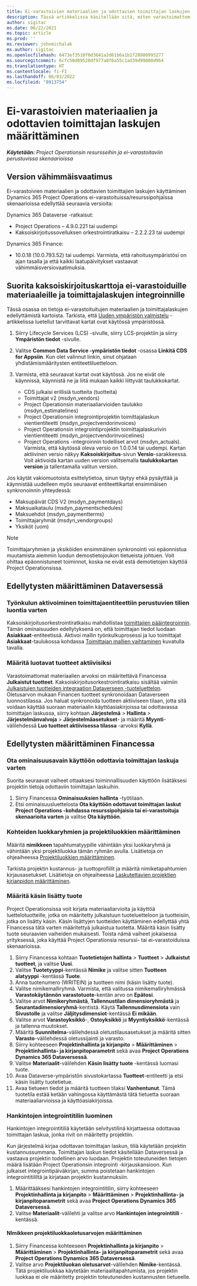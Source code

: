 ```yaml
---
title: Ei-varastoivien materiaalien ja odottavien toimittajan laskujen määrittäminen
description: Tässä artikkelissa käsitellään sitä, miten varastoimattomia materiaaleja ja odottavia toimittajan laskuja voidaan ottaa käyttöön.
author: sigitac
ms.date: 06/22/2021
ms.topic: article
ms.prod: ''
ms.reviewer: johnmichalak
ms.author: sigitac
ms.openlocfilehash: 6473ef3510f0d3641a2d61b6a1b1f28980993277
ms.sourcegitcommit: 6cfc50d89528df977a8f6a55c1ad39d99800d9b4
ms.translationtype: HT
ms.contentlocale: fi-FI
ms.lasthandoff: 06/03/2022
ms.locfileid: "8913754"
---
```

# <a name="configure-non-stocked-materials-and-pending-vendor-invoices"></a>Ei-varastoivien materiaalien ja odottavien toimittajan laskujen määrittäminen

_**Käytetään:** Project Operationsin resursseihin ja ei-varastoitaviin perustuvissa skenaarioissa_

## <a name="minimum-version-requirement"></a>Version vähimmäisvaatimus

Ei-varastoivien materiaalien ja odottavien toimittajien laskujen käyttäminen Dynamics 365 Project Operations ei-varastoituissa/resurssipohjaissa skenaarioissa edellyttää seuraavia versioita:

Dynamics 365 Dataverse -ratkaisut:

- Project Operations – 4.9.0.221 tai uudempi
- Kaksoiskirjoitussovelluksen orkestrointiratkaisu – 2.2.2.23 tai uudempi

Dynamics 365 Finance:
- 10.0.18 (10.0.793.52) tai uudempi. Varmista, että rahoitusympäristösi on ajan tasalla ja että kaikki laatupäivitykset vastaavat vähimmäisversiovaatimuksia.

## <a name="run-dual-write-maps-for-non-stocked-materials-and-vendor-invoice-integration"></a>Suorita kaksoiskirjoituskarttoja ei-varastoiduille materiaaleille ja toimittajalaskujen integroinnille

Tässä osassa on tietoja ei-varastoituitujen materiaalien ja toimittajalaskujen edellyttämistä kartoista. Tarkista, että [Uuden ympäristön valmistelu](../environment/resource-provision-new-environment.md#run-project-operations-dual-write-maps) -artikkelissa luetellut tarvittavat kartat ovat käytössä ympäristössä.

1. Siirry Lifecycle Services (LCS) -sivulle, siirry LCS-projektiin ja siirry **Ympäristön tiedot** -sivulle.
2. Valitse **Common Data Service -ympäristön tiedot** -osassa **Linkitä CDS for Appsiin**. Kun olet valinnut linkin, sinut ohjataan yhdistämismääritysten entiteettiluetteloon.
3. Varmista, että seuraavat kartat ovat käytössä. Jos ne eivät ole käynnissä, käynnistä ne ja liitä mukaan kaikki liittyvät taulukkokartat.

    - CDS julkaisi erillisiä tuotteita (tuotteita)
    - Toimittajat v2 (msdyn_vendors)
    - Project Operationsin materiaaliarvioiden taulukko (msdyn_estimatelines)
    - Project Operationsin integrointiprojektin toimittajalaskun vientientiteetti (msdyn_projectvendorinvoices)
    - Project Operationsin integrointiprojektin toimittajalaskurivin vientientiteetti (msdyn_projectvendorinvoicelines)
    - Project Operations -integroinnin todelliset arvot (msdyn_actuals). Varmista, että käytössä oleva versio on 1.0.0.14 tai uudempi. Kartan aktiivinen versio näkyy **Kaksoiskirjoitus**-sivun **Versio**-sarakkeessa. Voit aktivoida kartan uuden version valitsemalla **taulukkokartan version** ja tallentamalla valitun version.

Jos käytät vakiomuotoista esittelytietoa, sinun täytyy ehkä pysäyttää ja käynnistää uudelleen myös seuraavat entiteettikartat ensimmäisen synkronoinnin yhteydessä:
  - Maksupäivät CDS V2 (msdyn_paymentdays)
  - Maksuaikataulu (msdyn_paymentschedules)
  - Maksuehdot (msdyn_paymentterms)
  - Toimittajaryhmät (msdyn_vendorgroups)
  - Yksiköt (uom)

> [!NOTE]
> Toimittajaryhmien ja yksiköiden ensimmäinen synkronointi voi epäonnistua muutamista aiemmin luodun demostietojoukon tietueista johtuen. Voit ohittaa epäonnistuneet toiminnot, koska ne eivät estä demotietojen käyttöä Project Operationsissa.

## <a name="configure-prerequisites-in-dataverse"></a>Edellytysten määrittäminen Dataversessä

### <a name="activate-workflow-to-create-accounts-based-on-vendor-entity"></a>Työnkulun aktivoiminen toimittajaentiteettiin perustuvien tilien luontia varten

Kaksoiskirjoitusorkestrointiratkaisu mahdollistaa [toimittajien pääintegroinnin](/dynamics365/fin-ops-core/dev-itpro/data-entities/dual-write/vendor-mapping). Tämän ominaisuuden edellytyksenä on, että toimittajan tiedot luodaan **Asiakkaat**-entiteetissä. Aktivoi mallin työnkulkuprosessi ja luo toimittajat **Asiakkaat**-taulukossa kohdassa [Toimittajan mallien vaihtaminen](/dynamics365/fin-ops-core/dev-itpro/data-entities/dual-write/vendor-switch) kuvatulla tavalla.

### <a name="set-products-to-be-created-as-active"></a>Määritä luotavat tuotteet aktiivisiksi

Varastoimattomat materiaalien arvoksi on määritettävä Financessa **Julkaistut tuotteet**. Kaksoiskirjoitusorkestrointiratkaisu sisältää valmiin [Julkaistujen tuotteiden integraation Dataverseen -tuoteluettelon](/dynamics365/fin-ops-core/dev-itpro/data-entities/dual-write/product-mapping). Oletusarvon mukaan Financen tuotteet synkronoidaan Dataverseen luonnostilassa. Jos haluat synkronoida tuotteen aktiiviseen tilaan, jotta sitä voidaan käyttää suoraan materiaalin käyttöasiakirjoissa tai odottavassa toimittajan laskussa, siirry kohtaan **Järjestelmä** > **Hallinta** > **Järjestelmänvalvoja** > **Järjestelmäasetukset**- ja määritä **Myynti**-välilehdessä **Luo tuotteet aktiivisessa tilassa** -arvoksi **Kyllä**.

## <a name="configure-prerequisites-in-finance"></a>Edellytysten määrittäminen Financessa

### <a name="enable-the-feature-key-for-pending-vendor-invoices"></a>Ota ominaisuusavain käyttöön odottavia toimittajan laskuja varten

Suorita seuraavat vaiheet ottaaksesi toiminnallisuuden käyttöön lisätäksesi projektin tietoja odottaviin toimittajan laskuihin.

1. Siirry Financessa **Ominaisuuksien hallinta** -työtilaan.
2. Etsi ominaisuusluettelosta **Ota käyttöön odottavat toimittajan laskut Project Operations -kohdassa resurssipohjaisia tai ei-varastoituja skenaarioita varten** ja valitse **Ota käyttöön**.

### <a name="define-category-groups-and-project-categories-for-items"></a>Kohteiden luokkaryhmien ja projektiluokkien määrittäminen

Määritä **nimikkeen** tapahtumatyypille vähintään yksi luokkaryhmä ja vähintään yksi projektiluokka tämän ryhmän avulla. Lisätietoja on ohjeaiheessa [Projektiluokkien määrittäminen](../project-accounting/configure-project-categories.md#category-groups).

Tarkista projektin kustannus- ja tuottoprofiilit ja määritä nimiketapahtumien kirjausasetukset. Lisätietoja on ohjeaiheessa [Laskutettavien projektien kirjanpidon määrittäminen](../project-accounting/configure-accounting-billable-projects.md).

### <a name="set-up-a-write-in-product"></a>Määritä käsin lisätty tuote

Project Operationsissa voit kirjata materiaaliarvioita ja käyttöä luettelotuotteille, jotka on määritetty julkaistuun tuoteluetteloon ja tuotteisiin, jotka on lisätty käsin. Käsin lisättyjen tuotteiden käyttäminen edellyttää yhtä Financessa tätä varten määritettyä julkaistua tuotetta. Määritä käsin lisätty tuote seuraavien vaiheiden mukaisesti. Toista nämä vaiheet jokaisessa yrityksessä, joka käyttää Project Operationsia resurssi- tai ei-varastoiduissa skenaarioissa.

1. Siirry Financessa kohtaan **Tuotetietojen hallinta** > **Tuotteet** > **Julkaistut tuotteet**, ja valitse **Uusi**.
2. Valitse **Tuotetyyppi**-kentässä **Nimike** ja valitse sitten **Tuotteen alatyyppi** -kentässä **Tuote**.
3. Anna tuotenumero (WRITEIN) ja tuotteen nimi (käsin lisätty tuote).
4. Valitse nimikemalliryhmä. Varmista, että valitussa nimikemalliryhmässä **Varastokäytännön varastotuote**-kentän arvo on **Epätosi**.
5. Valitse arvot **Nimikeryhmästä**, **Tallennustilan dimensioryhmästä** ja **Seurantadimensioryhmä**-kentistä. Käytä **Tallennusdimensiota** vain **Sivustolle** ja valitse **Jäljitysdimensiot**-kentässä **Ei mikään**.
6. Valitse arvot **Varastoyksikkö**-, **Ostoyksikkö** ja **Myyntiyksikkö**-kentässä ja tallenna muutokset.
7. Määritä **Suunnitelma**-välilehdessä oletustilausasetukset ja määritä sitten **Varasto**-välilehdessä oletussijainti ja varasto.
8. Siirry kohteeseen **Projektinhallinta ja kirjanpito** > **Määrittäminen** > **Projektinhallinta- ja kirjanpitoparametrit** sekä avaa **Project Operations Dynamics 365 Dataversessä**. 
9. Valitse **Materiaalit**-välilehden **Käsin lisätty tuote** -kentässä luomasi tuote.
10. Avaa Dataverse-ympäristön sivustokartassa **Tuotteet**-entiteetti ja etsi käsin lisätty tuotetietue. 
11. Avaa tietueen tiedot ja määritä tuotteen tilaksi **Vanhentunut**. Tämä tuotetila estää ketään vahingossa käyttämästä tätä tietuetta suoraan materiaaliarvioissa ja käyttöasiakirjoissa.

### <a name="set-up-a-procurement-integration-account"></a>Hankintojen integrointitilin luominen

Hankintojen integrointitiliä käytetään selvitystilinä kirjattaessa odottavaa toimittajan laskua, jonka rivit on määritetty projektiin.

Kun järjestelmä kirjaa odottavan toimittajan laskun, tiliä käytetään projektin kustannussummana. Toimittajan laskun tiedot käsitellään Dataversessä ja vastaava projektin todellinen arvo luodaan. Projektin toteutuneiden tietojen määrä lisätään Project Operationsin integrointi -kirjauskansioon. Kun julkaiset integrointipäiväkirjan, summa poistetaan hankintojen integrointitililtä ja kirjataan projektin kustannuksiin.

1. Määrittääksesi hankintojen integrointitilin, siirry kohteeseen **Projektinhallinta ja kirjanpito** > **Määrittäminen** > **Projektinhallinta- ja kirjanpitoparametrit** sekä avaa **Project Operations Dynamics 365 Dataversessä**. 
2. Valitse **Materiaalit**-välilehti ja valitse arvo **Hankintojen integrointitili** -kentässä.

#### <a name="set-up-project-category-defaults-for-an-item"></a>NImikkeen projektiluokkaoletusarvojen määrittäminen

1. Siirry Financessa kohteeseen **Projektinhallinta ja kirjanpito** > **Määrittäminen** > **Projektinhallinta- ja kirjanpitoparametrit** sekä avaa **Project Operations Dynamics 365 Dataversessä**. 
2. Valitse arvo **Projektiluokan oletusarvot**-välilehden **Nimike**-kentässä. Tätä projektiluokkaa käytetään materiaalitapahtumista, jos projektin luokkaa ei ole määritetty projektin toteutuneiden kustannusten tietueelle.
